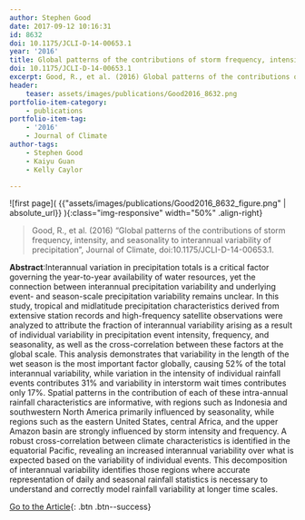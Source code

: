 ```yaml
---
author: Stephen Good
date: 2017-09-12 10:16:31
id: 8632
doi: 10.1175/JCLI-D-14-00653.1
year: '2016'
title: Global patterns of the contributions of storm frequency, intensity, and seasonality to interannual variability of precipitation
doi: 10.1175/JCLI-D-14-00653.1
excerpt: Good, R., et al. (2016) Global patterns of the contributions of storm frequency, intensity, and seasonality to interannual variability of precipitation, Journal of Climate, doi:10.1175/JCLI-D-14-00653.1
header:
    teaser: assets/images/publications/Good2016_8632.png
portfolio-item-category:
    - publications
portfolio-item-tag:
    - '2016'
    - Journal of Climate
author-tags:
    - Stephen Good
    - Kaiyu Guan
    - Kelly Caylor

---
```


![first page]( {{"assets/images/publications/Good2016_8632_figure.png" | absolute_url}} ){:class="img-responsive" width="50%" .align-right}


> Good, R., et al. (2016) “Global patterns of the contributions of storm frequency, intensity, and seasonality to interannual variability of precipitation”, Journal of Climate, doi:10.1175/JCLI-D-14-00653.1.


**Abstract**:Interannual variation in precipitation totals is a critical factor governing the year-to-year availability of water resources, yet the connection between interannual precipitation variability and underlying event- and season-scale precipitation variability remains unclear. In this study, tropical and midlatitude precipitation characteristics derived from extensive station records and high-frequency satellite observations were analyzed to attribute the fraction of interannual variability arising as a result of individual variability in precipitation event intensity, frequency, and seasonality, as well as the cross-correlation between these factors at the global scale. This analysis demonstrates that variability in the length of the wet season is the most important factor globally, causing 52% of the total interannual variability, while variation in the intensity of individual rainfall events contributes 31% and variability in interstorm wait times contributes only 17%. Spatial patterns in the contribution of each of these intra-annual rainfall characteristics are informative, with regions such as Indonesia and southwestern North America primarily influenced by seasonality, while regions such as the eastern United States, central Africa, and the upper Amazon basin are strongly influenced by storm intensity and frequency. A robust cross-correlation between climate characteristics is identified in the equatorial Pacific, revealing an increased interannual variability over what is expected based on the variability of individual events. This decomposition of interannual variability identifies those regions where accurate representation of daily and seasonal rainfall statistics is necessary to understand and correctly model rainfall variability at longer time scales.


[Go to the Article](https://doi.org/10.1175/JCLI-D-14-00653.1){: .btn .btn--success}